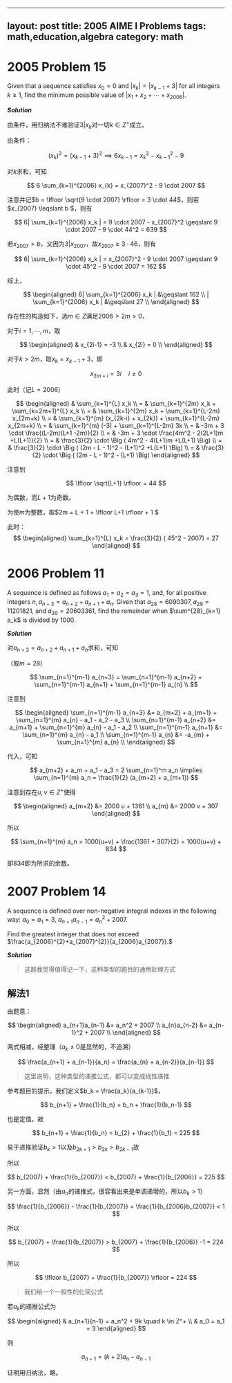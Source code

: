 ---
layout: post
title: 2005 AIME I Problems 
tags: math,education,algebra
category: math
---- 

# 2005 Problem 15

Given that a sequence satisfies $x_0=0$ and $|x_k|=|x_{k-1}+3|$ for all integers $k\ge 1,$ find the minimum possible value of $|x_1+x_2+\cdots+x_{2006}|.$

***Solution***

由条件，用归纳法不难验证$3 | x_k$对一切$k \in Z^+$成立。

由条件：

$$
    (x_k)^2 = (x_{k-1} + 3)^2 \implies 6 x_{k-1} = x_k^2 - x_{k-1}^2 - 9
$$

对$k$求和，可知

$$
    6 \sum_{k=1}^{2006} x_{k} = x_{2007}^2 - 9 \cdot 2007
$$

注意并记$b = \lfloor \sqrt{9 \cdot 2007} \rfloor = 3 \cdot 44$，则若$x_{2007} \leqslant b $，则有

$$
    6| \sum_{k=1}^{2006} x_k | = 9 \cdot 2007 - x_{2007}^2 \geqslant 9 \cdot 2007 - 9 \cdot 44^2 = 639
$$

若$x_{2007} > b$，又因为$3 | x_{2007}$，故$x_{2007} \geqslant 3 \cdot 46$，则有


$$
    6| \sum_{k=1}^{2006} x_k | =  x_{2007}^2 - 9 \cdot 2007 \geqslant 9 \cdot 45^2 - 9 \cdot 2007 = 162
$$

综上，

$$
\begin{aligned}
    6| \sum_{k=1}^{2006} x_k | &\geqslant 162 \\
    | \sum_{k=1}^{2006} x_k | &\geqslant 27 \\
\end{aligned}
$$

存在性的构造如下，选$m \in Z$满足$2006 > 2m > 0$，


对于$i = 1, \cdots, m$，取

$$
\begin{aligned}
    & x_{2i-1} = -3 \\
    & x_{2i} = 0 \\
\end{aligned}
$$

对于$k > 2m$，取$x_{k} = x_{k-1} + 3$，即

$$
    x_{2m+i} = 3i \quad i \geqslant 0
$$

此时（记$L = 2006$）

$$
\begin{aligned}
    & \sum_{k=1}^{L} x_k  \\
    = & \sum_{k=1}^{2m} x_k + \sum_{k=2m+1}^{L} x_k \\
    = & \sum_{k=1}^{2m} x_k + \sum_{k=1}^{L-2m} x_{2m+k} \\
    = & \sum_{k=1}^{m} (x_{2k-i} + x_{2k}) + \sum_{k=1}^{L-2m} x_{2m+k} \\
    = & \sum_{k=1}^{m} (-3) + \sum_{k=1}^{L-2m} 3k \\
    = & -3m + 3 \cdot \frac{(L-2m)(L+1 -2m)}{2} \\
    = & -3m + 3 \cdot \frac{4m^2 - 2(2L+1)m +L(L+1)}{2} \\
    = & \frac{3}{2} \cdot \Big ( 4m^2 - 4(L+1)m +L(L+1) \Big) \\
    = & \frac{3}{2} \cdot \Big ( (2m - L - 1)^2 - (L+1)^2 +L(L+1) \Big) \\
    = & \frac{3}{2} \cdot \Big ( (2m - L - 1)^2 - (L+1) \Big)
\end{aligned}
$$

注意到

$$
\lfloor \sqrt{L+1} \rfloor = 44
$$

为偶数，而$L + 1$为奇数。

为使$m$为整数，取$2m = L + 1 + \lfloor L+1 \rfloor + 1 $


此时：
$$
\begin{aligned}
    \sum_{k=1}^{L} x_k = \frac{3}{2} ( 45^2 - 2007) = 27
\end{aligned}
$$

# 2006 Problem 11

A sequence is defined as follows $a_1=a_2=a_3=1,$ and, for all positive integers $n, a_{n+3}=a_{n+2}+a_{n+1}+a_n.$ Given that $a_{28}=6090307, a_{29}=11201821,$ and $a_{30}=20603361,$ find the remainder when $\sum^{28}_{k=1} a_k$ is divided by 1000.

***Solution***

对$a_{n+3} = a_{n+2} + a_{n+1} + a_{n}$求和，可知

（取$m = 28$）

$$
    \sum_{n=1}^{m-1} a_{n+3} = \sum_{n=1}^{m-1} a_{n+2}
        + \sum_{n=1}^{m-1} a_{n+1} + \sum_{n=1}^{m-1} a_{n} \\
$$

注意到

$$
\begin{aligned}
    \sum_{n=1}^{m-1} a_{n+3} &= a_{m+2} + a_{m+1} + \sum_{n=1}^{m} a_{n}  - a_1 - a_2 - a_3 \\
    \sum_{n=1}^{m-1} a_{n+2} &= a_{m+1} + \sum_{n=1}^{m} a_{n}  - a_1 - a_2 \\
    \sum_{n=1}^{m-1} a_{n+1} &= \sum_{n=1}^{m} a_{n}  - a_1 \\
    \sum_{n=1}^{m-1} a_{n} &= -a_{m} + \sum_{n=1}^{m} a_{n} \\
\end{aligned}
$$

代入，可知

$$
    a_{m+2} + a_m + a_1 - a_3 = 2 \sum_{n=1}^m a_n \implies \sum_{n=1}^{m} a_n = \frac{1}{2} (a_{m+2} + a_{m+1})
$$

注意到存在$u,v \in Z^+$使得

$$
\begin{aligned}
    a_{m+2} &= 2000 u + 1361 \\
    a_{m} &= 2000 v + 307
\end{aligned}
$$

所以

$$
\sum_{n=1}^{m} a_n = 1000(u+v) + \frac{1361 + 307}{2} = 1000(u+v) + 834
$$

即$834$即为所求的余数。

# 2007 Problem 14

A sequence is defined over non-negative integral indexes in the following way: $a_{0}=a_{1}=3$, $a_{n+1}a_{n-1}=a_{n}^{2}+2007$.

Find the greatest integer that does not exceed $\frac{a_{2006}^{2}+a_{2007}^{2}}{a_{2006}a_{2007}}.$

***Solution***

> 这题我觉得值得记一下，这种类型的题目的通用处理方式

## 解法1

由题意：

$$
\begin{aligned}
    a_{n+1}a_{n-1} &= a_n^2 + 2007 \\
    a_{n}a_{n-2} &= a_{n-1}^2 + 2007 \\
\end{aligned}
$$

两式相减，经整理（$a_k \not = 0$是显然的，不追溯）

$$
    \frac{a_{n+1} + a_{n-1}}{a_n} = \frac{a_{n} + a_{n-2}}{a_{n-1}}
$$

> 这里说明，这种类型的递推公式，都可以变成线性递推

参考题目的提示，我们定义$b_k = \frac{a_k}{a_{k-1}}$，

$$
    b_{n+1} + \frac{1}{b_n} = b_n + \frac{1}{b_n-1}
$$

也是定值，故

$$
    b_{n+1} + \frac{1}{b_n} = b_{2} + \frac{1}{b_1} = 225
$$

易于递推验证$b_k > 1$以及$b_{2k+1} > b_{2k} > b_{2k-1}$故

所以

$$
    b_{2007} + \frac{1}{b_{2007}} < b_{2007} + \frac{1}{b_{2006}} = 225
$$

另一方面，显然（由$a_n$的递推式，很容看出来是单调递增的，所以$b_k > 1$）

$$
    \frac{1}{b_{2006}} - \frac{1}{b_{2007}}
    = \frac{1}{b_{2006}b_{2007}} < 1
$$

所以

$$
    b_{2007} + \frac{1}{b_{2007}} > b_{2007} + \frac{1}{b_{2006}} -1 = 224 
$$

所以

$$
    \lfloor b_{2007} + \frac{1}{b_{2007}} \rfloor = 224
$$


> 我们给一个一般性的化简公式

若$a_k$的递推公式为

$$
\begin{aligned}
    & a_{n+1}{n-1} = a_n^2 + 9k \quad k \in Z^+ \\
    & a_0 = a_1 = 3
\end{aligned}
$$

则

$$
    a_{n+1} = (k+2)a_n - a_{n-1}
$$

证明用归纳法，略。